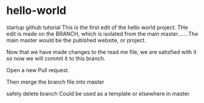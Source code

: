 # hello-world
startup  github tutorial
This is the first edit of the hello world project.
THe edit is made on the BRANCH, which is isolated from the main master.......The main master would be the publshed website, or project.

Now that we have made changes to the read me file, we are satisfied with it so now we will commit it to this branch.

Open a new Pull request.

Then merge the branch file into master


safely delete branch  Could be used as a template or elsewhere in master
